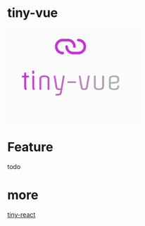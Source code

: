 # tiny-vue

<img src="./2024-02-08-19-36-36.png" width="300">

# Feature

todo

# more

[tiny-react](https://github.com/Sunny-117/tiny-react)

